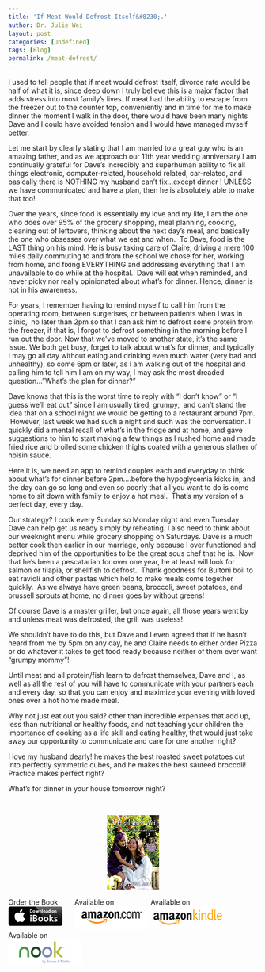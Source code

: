 ```yaml
---
title: 'If Meat Would Defrost Itself&#8230;.'
author: Dr. Julie Wei
layout: post
categories: [Undefined]
tags: [Blog]
permalink: /meat-defrost/
---
```

I used to tell people that if meat would defrost itself, divorce rate would be half of what it is, since deep down I truly believe this is a major factor that adds stress into most family&#8217;s lives. If meat had the ability to escape from the freezer out to the counter top, conveniently and in time for me to make dinner the moment I walk in the door, there would have been many nights Dave and I could have avoided tension and I would have managed myself better.

Let me start by clearly stating that I am married to a great guy who is an amazing father, and as we approach our 11th year wedding anniversary I am continually grateful for Dave&#8217;s incredibly and superhuman ability to fix all things electronic, computer-related, household related, car-related, and basically there is NOTHING my husband can&#8217;t fix&#8230;except dinner ! UNLESS we have communicated and have a plan, then he is absolutely able to make that too!

Over the years, since food is essentially my love and my life, I am the one who does over 95% of the grocery shopping, meal planning, cooking, cleaning out of leftovers, thinking about the next day&#8217;s meal, and basically the one who obsesses over what we eat and when.  To Dave, food is the LAST thing on his mind. He is busy taking care of Claire, driving a mere 100 miles daily commuting to and from the school we chose for her, working from home, and fixing EVERYTHING and addressing everything that I am unavailable to do while at the hospital.  Dave will eat when reminded, and never picky nor really opinionated about what&#8217;s for dinner. Hence, dinner is not in his awareness.

For years, I remember having to remind myself to call him from the operating room, between surgerises, or between patients when I was in clinic,  no later than 2pm so that I can ask him to defrost some protein from the freezer, if that is, I forgot to defrost something in the morning before I run out the door. Now that we&#8217;ve moved to another state, it&#8217;s the same issue. We both get busy, forget to talk about what&#8217;s for dinner, and typically I may go all day without eating and drinking even much water (very bad and unhealthy), so come 6pm or later, as I am walking out of the hospital and calling him to tell him I am on my way, I may ask the most dreaded question&#8230;&#8221;What&#8217;s the plan for dinner?&#8221;

Dave knows that this is the worst time to reply with &#8220;I don&#8217;t know&#8221; or &#8220;I guess we&#8217;ll eat out&#8221; since I am usually tired, grumpy,  and can&#8217;t stand the idea that on a school night we would be getting to a restaurant around 7pm.  However, last week we had such a night and such was the conversation. I quickly did a mental recall of what&#8217;s in the fridge and at home, and gave suggestions to him to start making a few things as I rushed home and made fried rice and broiled some chicken thighs coated with a generous slather of hoisin sauce.

Here it is, we need an app to remind couples each and everyday to think about what&#8217;s for dinner before 2pm&#8230;.before the hypoglycemia kicks in, and the day can go so long and even so poorly that all you want to do is come home to sit down with family to enjoy a hot meal.  That&#8217;s my version of a perfect day, every day.

Our strategy? I cook every Sunday so Monday night and even Tuesday Dave can help get us ready simply by reheating. I also need to think about our weeknight menu while grocery shopping on Saturdays. Dave is a much better cook then earlier in our marriage, only because I over functioned and deprived him of the opportunities to be the great sous chef that he is.  Now that he&#8217;s been a pescatarian for over one year, he at least will look for salmon or tilapia, or shellfish to defrost.  Thank goodness for Buitoni boil to eat ravioli and other pastas which help to make meals come together quickly.  As we always have green beans, broccoli, sweet potatoes, and brussell sprouts at home, no dinner goes by without greens!

Of course Dave is a master griller, but once again, all those years went by and unless meat was defrosted, the grill was useless!

We shouldn&#8217;t have to do this, but Dave and I even agreed that if he hasn&#8217;t heard from me by 5pm on any day, he and Claire needs to either order Pizza or do whatever it takes to get food ready because neither of them ever want &#8220;grumpy mommy&#8221;!

Until meat and all protein/fish learn to defrost themselves, Dave and I, as well as all the rest of you will have to communicate with your partners each and every day, so that you can enjoy and maximize your evening with loved ones over a hot home made meal.

Why not just eat out you said? other than incredible expenses that add up, less than nutritional or healthy foods, and not teaching your children the importance of cooking as a life skill and eating healthy, that would just take away our opportunity to communicate and care for one another right?

I love my husband dearly! he makes the best roasted sweet potatoes cut into perfectly symmetric cubes, and he makes the best sauteed broccoli! Practice makes perfect right?

What&#8217;s for dinner in your house tomorrow night?

&nbsp;

<span style="width:105px;display:table;margin:0 auto;"><a href="the-book/"><img src="/wp-content/uploads/2014/04/AHealthierWei_cover_150.png" /></a></span>

<p style="height:80px">
  <span style="width:130px;display:inline-block;vertical-align:top;"> Order the Book <a href="https://itunes.apple.com/us/book/a-healthier-wei/id806784060?ls=1&mt=11#" target="_blank" > <img class="size-full wp-image-944" alt="Apple iBooks" title="Apple iBooks" src="/wp-content/uploads/2014/02/Download_on_iBooks_Badge_US-UK_110x40_090513.png" width="110" height="40" /></a> </span> <span style="width:150px;display:inline-block;vertical-align:top;">Available on <a href="http://amzn.to/1fSNqeb" target="_blank" > <img class="size-full wp-image-945" alt="Amazon.com" title="Amazon.com" src="/wp-content/uploads/2014/02/amazon_com_logo_160.jpg" width="160" height="47" /> </a> </span> <span  style="width:150px;display:inline-block;vertical-align:top;">Available on <a href="http://amzn.to/1eHEfNl" target="_blank" > <img class="size-full wp-image-946" alt="Amazon Kindle" title="Amazon Kindle" src="/wp-content/uploads/2014/02/kindle_logo_160.jpg" width="160" height="43" /> </a> </span> <span style="width:150px;display:inline-block;vertical-align:top;">Available on <a href="http://www.barnesandnoble.com/w/a-healthier-wei-julie-wei/1118260302?ean=2940148244592&itm=1&usri=2940148244592" target="_blank" > <img class="size-full wp-image-947" alt="Nook" title="Nook" src="/wp-content/uploads/2014/02/nook_logo_160.png" width="160" height="52" /></a> </span>
</p>


 [1]: the-book